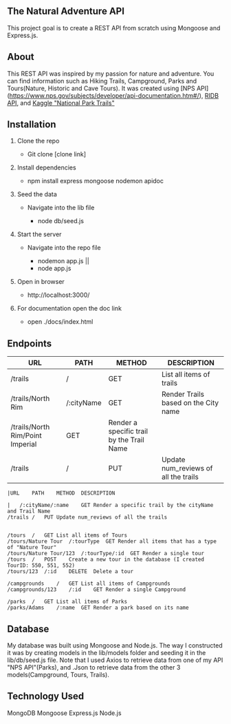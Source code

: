 ## The Natural Adventure API
This project goal is to create a REST API from scratch using Mongoose and Express.js.

## About 
This REST API was inspired by my passion for nature and adventure.
You can find information such as Hiking Trails, Campground, Parks and Tours(Nature, Historic and Cave Tours). It was created using [NPS API] (https://www.nps.gov/subjects/developer/api-documentation.htm#/), [RIDB API](https://ridb.recreation.gov/docs), and [Kaggle "National Park Trails"](https://www.kaggle.com/datasets/planejane/national-park-trails)

## Installation
1. Clone the repo
    - Git clone [clone link] 

2. Install dependencies
    - npm install express mongoose nodemon apidoc 

3. Seed the data
    - Navigate into the lib file

        - node db/seed.js 

4. Start the server
    - Navigate into the repo file

        - nodemon app.js || 
        - node app.js

5. Open in browser
    - http://localhost:3000/

6. For documentation open the doc link
    - open ./docs/index.html



## Endpoints 

| URL | PATH | METHOD | DESCRIPTION
| -------- | -------- | -------- | -------- |
| /trails | / | GET | List all items of trails |
| /trails/North Rim | /:cityName | GET |  Render Trails based on the City name |
| /trails/North Rim/Point Imperial | GET | Render a specific trail by the Trail Name |
| /trails | / | PUT | Update num_reviews of all the trails |


```
|URL	PATH	METHOD 	DESCRIPTION

|	/:cityName/:name	GET	Render a specific trail by the cityName and Trail Name
/trails	/	PUT	Update num_reviews of all the trails
			
			
/tours	/	GET	List all items of Tours
/tours/Nature Tour	/:tourType	GET	Render all items that has a type of "Nature Tour"
/tours/Nature Tour/123	/:tourType/:id	GET	Render a single tour 
/tours	/	POST	Create a new tour in the database (I created TourID: 550, 551, 552)
/tours/123	/:id	DELETE	Delete a tour
			
/campgrounds	/	GET	List all items of Campgrounds
/campgrounds/123	/:id	GET	Render a single Campground
			
/parks	/	GET	List all items of Parks
/parks/Adams	/:name	GET	Render a park based on its name

```

## Database
My database was built using Mongoose and Node.js. The way I constructed it was by creating models in the lib/models folder and seeding it in the lib/db/seed.js file. Note that I used Axios to retrieve data from one of my API "NPS API"(Parks), and .Json to retrieve data from the other 3 models(Campground, Tours, Trails).


## Technology Used
MongoDB
Mongoose
Express.js
Node.js
